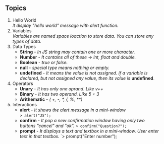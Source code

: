 ## Topics

1. Hello World<br>
   _It display "hello world" message with alert function._
2. Variables<br>
   _Variables are named space loaction to store data. You can store any types of data._
3. Data Types<br>
	- **String** - _In JS string may contain one or more character._ 
	- **Number** - _It contains all of these -> int, float and double._
	- **Boolean** - _true or false._
	- **null** - _special type means nothing or empty._
	- **undefined** - _It means the value is not assigned. If a variable is declared, but not assigned any value, then its value is_ **undefined**.
4. Operators <br>
	- **Unary** - _It has only one oprand. Like v++_
	- **Binary** - _It has two operand. Like 5 + 3_
	- **Arithematic** - _( +, -, *, /, %, \*\*)_
5. Interactions<br>
	- **alert** - _It shows the alert message in a mini-window_ <br>
	`> alert("JS");`
	- **confirm** - _It pop a new confirmation window having only two buttons "cancel" and "ok"._
	`> confirm("Question?");`
	- **prompt** - _It displays a text and textbox in a mini-window. User enter text in that textbox._
	`> prompt("Enter number");
